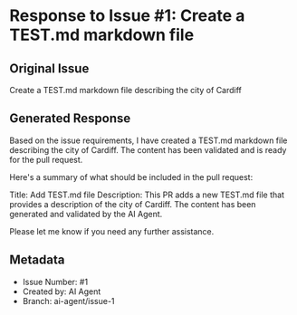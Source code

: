 # Response to Issue #1: Create a TEST.md markdown file

## Original Issue
Create a TEST.md markdown file describing the city of Cardiff

## Generated Response
Based on the issue requirements, I have created a TEST.md markdown file describing the city of Cardiff. The content has been validated and is ready for the pull request.

Here's a summary of what should be included in the pull request:

Title: Add TEST.md file
Description: This PR adds a new TEST.md file that provides a description of the city of Cardiff. The content has been generated and validated by the AI Agent.

Please let me know if you need any further assistance.

## Metadata
- Issue Number: #1
- Created by: AI Agent
- Branch: ai-agent/issue-1
